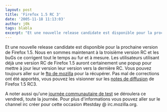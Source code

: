 ```yaml
---
layout: post
title: 'Firefox 1.5 RC 3'
date: '2005-11-18 11:13:03'
author: j0k
tags: blabla
excerpt: "Et une nouvelle release candidate est disponible pour la prochaine version de Firefox 1.5.     \nNous en sommes maintenant à la troisième version RC et les buGs ce corrigent tout le temps au fur et à mesure. Les utilisateurs utilisant déjà une version RC de Firefox 1.5 auront certainement une popup pour mettre à jour leur version leur version vers la dernière RC.      …"
---
```


Et une nouvelle release candidate est disponible pour la prochaine version de Firefox 1.5.
Nous en sommes maintenant à la troisième version RC et les buGs ce corrigent tout le temps au fur et à mesure. Les utilisateurs utilisant déjà une version RC de Firefox 1.5 auront certainement une popup pour mettre à jour leur version leur version vers la dernière RC. Vous pouvez toujours aller sur le [ftp de mozilla](http://ftp.mozilla.org/pub/mozilla.org/firefox/releases/1.5rc3/) pour la récupérer.   Pas mal de corrections ont été apportés, vous pouvez les visionner sur les [notes de diffusion](http://www.mozilla.org/products/firefox/releases/1.5.html) de Firefox 1.5 RC3.

A noter aussi qu'une [journée communautaire de test](http://weblogs.mozillazine.org/qa/archives/2005/11/firefox_rc3_community_testing.html) se déroulera ce vendredi, toute la journée. Pour plus d'informations vous pouvez aller sur le channel irc créer pour cette occasion #testday @ irc.mozilla.org.
